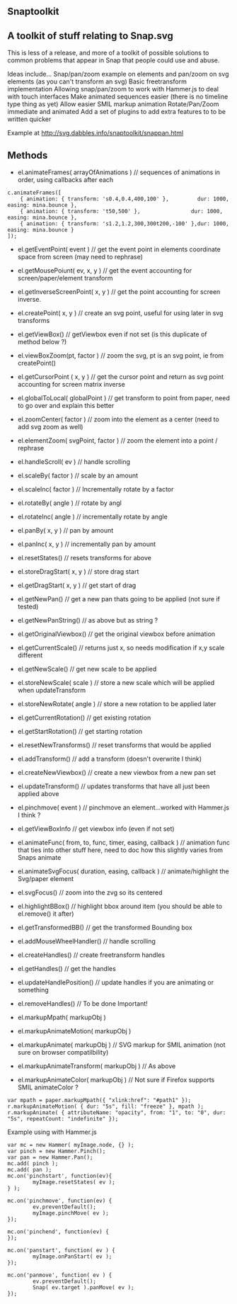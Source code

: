 ## Snaptoolkit

## A toolkit of stuff relating to Snap.svg

This is less of a release, and more of a toolkit of possible solutions to common problems that appear in Snap that people could use and abuse.

Ideas include...
Snap/pan/zoom example on elements and pan/zoom on svg elements (as you can't transform an svg)
Basic freetransform implementation
Allowing snap/pan/zoom to work with Hammer.js to deal with touch interfaces
Make animated sequences easier (there is no timeline type thing as yet)
Allow easier SMIL markup animation
Rotate/Pan/Zoom immediate and animated
Add a set of plugins to add extra features to to be written quicker


Example at http://svg.dabbles.info/snaptoolkit/snappan.html

## Methods

- el.animateFrames( arrayOfAnimations ) // sequences of animations in order, using callbacks after each
```
c.animateFrames([
    { animation: { transform: 's0.4,0.4,400,100' },         dur: 1000, easing: mina.bounce },
    { animation: { transform: 't50,500' },                dur: 1000, easing: mina.bounce },
    { animation: { transform: 's1.2,1.2,300,300t200,-100' },dur: 1000, easing: mina.bounce }
]);
```

- el.getEventPoint( event ) // get the event point in elements coordinate space from screen (may need to rephrase)
- el.getMousePoiunt( ev, x, y ) // get the event accounting for screen/paper/element transform
- el.getInverseScreenPoint( x, y ) // get the point accounting for screen inverse.
- el.createPoint( x, y ) // create an svg point, useful for using later in svg transforms
- el.getViewBox() // getViewbox even if not set (is this duplicate of method below ?)

- el.viewBoxZoom(pt, factor ) // zoom the svg, pt is an svg point, ie from createPoint()

- el.getCursorPoint ( x, y ) // get the cursor point and return as svg point accounting for screen matrix inverse

- el.globalToLocal( globalPoint ) // get transform to point from paper, need to go over and explain this better

- el.zoomCenter( factor ) // zoom into the element as a center (need to add svg zoom as well)

- el.elementZoom( svgPoint, factor ) // zoom the element into a point / rephrase

- el.handleScroll( ev ) // handle scrolling

- el.scaleBy( factor ) // scale by an amount
- el.scaleInc( factor ) // Incrementally rotate by a factor
- el.rotateBy( angle ) // rotate by angl
- el.rotateInc( angle ) // incrementally rotate by angle
- el.panBy( x, y ) // pan by amount
- el.panInc( x, y ) // incrementally pan by amount
- el.resetStates() // resets transforms for above
- el.storeDragStart( x, y ) // store drag start
- el.getDragStart( x, y ) // get start of drag
- el.getNewPan() // get a new pan thats going to be applied (not sure if tested)
- el.getNewPanString() // as above but as string ?
- el.getOriginalViewbox() // get the original viewbox before animation
- el.getCurrentScale() // returns just x, so needs modification if x,y scale different
- el.getNewScale() // get new scale to be applied
- el.storeNewScale( scale ) // store a new scale which will be applied when updateTransform
- el.storeNewRotate( angle ) // store a new rotation to be applied later
- el.getCurrentRotation() // get existing rotation
- el.getStartRotation() // get starting rotation
- el.resetNewTransforms() // reset transforms that would be applied
- el.addTransform() // add a transform (doesn't overwrite I think)
- el.createNewViewbox() // create a new viewbox from a new pan set

- el.updateTransform() // updates transforms that have all just been applied above

- el.pinchmove( event ) // pinchmove an element...worked with Hammer.js I think ?

- el.getViewBoxInfo // get viewbox info (even if not set)


- el.animateFunc( from, to, func, timer, easing, callback ) // animation func that ties into other stuff here, need to doc how this slightly varies from Snaps animate 
- el.animateSvgFocus( duration, easing, callback ) // animate/highlight the Svg/paper element
- el.svgFocus() // zoom into the zvg so its centered

- el.highlightBBox() // highlight bbox around item (you should be able to  el.remove() it after)
 
- el.getTransformedBB() // get the transformed Bounding box

- el.addMouseWheelHandler() // handle scrolling

- el.createHandles() // create freetransform handles
- el.getHandles()    // get the handles
- el.updateHandlePosition() // update handles if you are animating or something
- el.removeHandles() // To be done Important!

- el.markupMpath( markupObj )
- el.markupAnimateMotion( markupObj )
- el.markupAnimate( markupObj ) // SVG markup for SMIL animation (not sure on browser compatilbility)
- el.markupAnimateTransform( markupObj ) // As above
- el.markupAnimateColor( markupObj ) // Not sure if Firefox supports SMIL animateColor ?
```
var mpath = paper.markupMpath({ "xlink:href": "#path1" });
r.markupAnimateMotion( { dur: "5s", fill: "freeze" }, mpath );
r.markupAnimate( { attributeName: "opacity", from: "1", to: "0", dur: "5s", repeatCount: "indefinite" });
```

Example using with Hammer.js

```
var mc = new Hammer( myImage.node, {} );
var pinch = new Hammer.Pinch();
var pan = new Hammer.Pan();
mc.add( pinch );
mc.add( pan );
mc.on('pinchstart', function(ev){
        myImage.resetStates( ev );
} );

mc.on('pinchmove', function(ev) {
        ev.preventDefault();
        myImage.pinchMove( ev );
});

mc.on('pinchend', function(ev) {
});

mc.on('panstart', function( ev ) {
        myImage.onPanStart( ev );
});

mc.on('panmove', function( ev ) {
        ev.preventDefault();
        Snap( ev.target ).panMove( ev );
});
```

